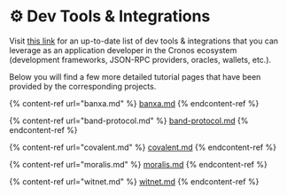 # ⚙ Dev Tools & Integrations

Visit [this link](https://crofam.me/devtools) for an up-to-date list of dev tools & integrations that you can leverage as an application developer in the Cronos ecosystem (development frameworks, JSON-RPC providers, oracles, wallets, etc.).

Below you will find a few more detailed tutorial pages that have been provided by the corresponding projects.

{% content-ref url="banxa.md" %}
[banxa.md](banxa.md)
{% endcontent-ref %}

{% content-ref url="band-protocol.md" %}
[band-protocol.md](band-protocol.md)
{% endcontent-ref %}

{% content-ref url="covalent.md" %}
[covalent.md](covalent.md)
{% endcontent-ref %}

{% content-ref url="moralis.md" %}
[moralis.md](moralis.md)
{% endcontent-ref %}

{% content-ref url="witnet.md" %}
[witnet.md](witnet.md)
{% endcontent-ref %}
